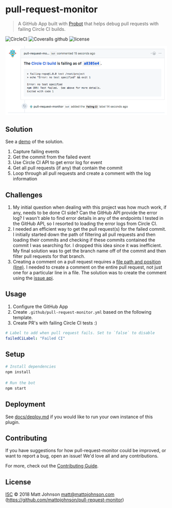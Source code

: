 # pull-request-monitor

> A GitHub App built with [Probot](https://github.com/probot/probot) that helps debug pull requests with failing Circle CI builds.

![CircleCI](https://img.shields.io/circleci/project/github/mattpjohnson/pull-request-monitor.svg)
![Coveralls github](https://img.shields.io/coveralls/github/mattpjohnson/pull-request-monitor.svg)
![license](https://img.shields.io/github/license/mattpjohnson/pull-request-monitor.svg)

[![](docs/pull-request-monitor-example.png)](https://github.com/mattpjohnson/failing-repo/pull/1)

## Solution
See a [demo](https://github.com/mattpjohnson/failing-repo/pull/1) of the solution.

1. Capture failing events
2. Get the commit from the failed event
3. Use Circle CI API to get error log for event
4. Get all pull requests (if any) that contain the commit
5. Loop through all pull requests and create a comment with the log information

## Challenges

1. My initial question when dealing with this project was how much work, if any, needs to be done CI side? Can the GitHub API provide the error log? I wasn't able to find error details in any of the endpoints I tested in the GitHub API, so I resorted to loading the error logs from Circle CI.
2. I needed an efficient way to get the pull request(s) for the failed commit. I initially started down the path of filtering all pull requests and then loading their commits and checking if these commits contained the commit I was searching for. I dropped this idea since it was inefficient. My final solution was to get the branch name off of the commit and then filter pull requests for that branch.
3. Creating a comment on a pull request requires a [file path and position (line)](https://octokit.github.io/rest.js/#api-PullRequests-createComment). I needed to create a comment on the entire pull request, not just one for a particular line in a file. The solution was to create the comment using the [issue api](https://octokit.github.io/rest.js/#api-Issues-createComment).

## Usage

1. Configure the GitHub App
2. Create `.github/pull-request-monitor.yml` based on the following template.
3. Create PR's with failing Circle CI tests :)

```yml
# Label to add when pull request fails. Set to `false` to disable
failedCiLabel: "Failed CI"
```

## Setup

```sh
# Install dependencies
npm install

# Run the bot
npm start
```

## Deployment

See [docs/deploy.md](docs/deploy.md) if you would like to run your own instance of this plugin.

## Contributing

If you have suggestions for how pull-request-monitor could be improved, or want to report a bug, open an issue! We'd love all and any contributions.

For more, check out the [Contributing Guide](CONTRIBUTING.md).

## License

[ISC](LICENSE) © 2018 Matt Johnson <matt@mattpjohnson.com> (https://github.com/mattpjohnson/pull-request-monitor)
